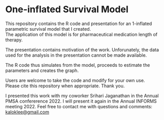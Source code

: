 # One-inflated Survival Model

This repository contains the R code and presentation for an 1-inflated parametric survival model that I created.  
The application of this model is for pharmaceutical medication length of therapy.

The presentation contains motivation of the work.
Unforunately, the data used for the analysis in the presentation cannot be made available.

The R code thus simulates from the model, proceeds to estimate the parameters and creates the graph.   

Users are welcome to take the code and modify for your own use.  
Please cite this repository when appropriate.  Thank you.


I presented this work with my coworker Srihari Jaganathan in the Annual PMSA confererence 2022.
I will present it again in the Annual INFORMS meeting 2022.
Feel free to contact me with questions and comments: kaloklee@gmail.com
